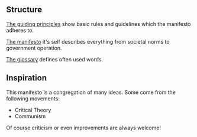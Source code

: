 ## Structure
[The guiding principles](guiding_principles.md) show basic rules and guidelines which the manifesto adheres to.

[The manifesto](manifesto.md) it's self describes everything from societal norms to government operation.

[The glossary](glossary.md) defines often used words.

## Inspiration
This manifesto is a congregation of many ideas. 
Some come from the following movements:
* Critical Theory
* Communism

Of course criticism or even improvements are always welcome!
